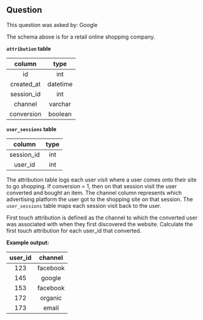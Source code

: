 ## Question
This question was asked by: Google

The schema above is for a retail online shopping company.

**`attribution` table**

|   column   |   type   |
|:----------:|:--------:|
|     id     |    int   |
| created_at | datetime |
| session_id |    int   |
|   channel  |  varchar |
| conversion |  boolean |

**`user_sessions` table**

|   column   | type |
|:----------:|:----:|
| session_id |  int |
|   user_id  |  int |

The attribution table logs each user visit where a user comes onto their site to go shopping. If conversion = 1, then on that session visit the user converted and bought an item. The channel column represents which advertising platform the user got to the shopping site on that session. The `user_sessions` table maps each session visit back to the user.

First touch attribution is defined as the channel to which the converted user was associated with when they first discovered the website. Calculate the first touch attribution for each user_id that converted.

**Example output:**

| user_id |  channel |
|:-------:|:--------:|
|   123   | facebook |
|   145   |  google  |
|   153   | facebook |
|   172   |  organic |
|   173   |   email  |


<!-- ## Solution
First touch attribution is tricky because we have to look at the full span of the user's visits ONLY if they converted as a customer.

Therefore we need to do two actions: subset all of the users that converted to customers and figure out their first session visit to attribute the actual channel.

```
-- grab all of the users that converted and create a CTE
WITH conv AS (
    SELECT user_id
    FROM attribution AS a
    INNER JOIN user_sessions AS us
        ON a.session_id = us.session_id
    WHERE conversion = 1
    GROUP BY 1 -- group by to get distinct user_ids
)
```

The CTE above subsets for distinct users that have converted. Given these converted user_ids, we now have to figure out on which session they actually first visited the site. Given that the session that the user first visited could be different from the one they converted, we need to identify the first session.

We can do this by using the `created_at` field to identify the first time the user visited the site. If we group by the `user_id`, we can aggregate the`created_at` date time and apply the **MIN()** function to find the user's first visit. Afterwards all we then have to do is join the minimum `created_at` date time and `user_id` back to the attribution table to find the session and channel for which the user first arrived on the site.

```
-- grab all of the users that converted. Create a CTE from it.
WITH conv AS (
    SELECT user_id
    FROM attribution AS a
    INNER JOIN user_sessions AS us
        ON a.session_id = us.session_id
    WHERE conversion = 1
    GROUP BY 1 -- group by to get distinct user_ids
)

-- get the first session by user_id and created_at time.
first_session AS (
    SELECT
        min(created_at) AS min_created_at
        , user_id
    FROM user_sessions AS us
    INNER JOIN conv
        ON us.user_id = conv.user_id
    INNER JOIN attribution AS a
        ON a.session_id = us.session_id
    GROUP BY user_id
)

-- join user_id and created_at time back to the original table.
SELECT user_id, channel
FROM attribution
JOIN user_sessions AS us
    ON attribution.session_id = us.session_id
-- now join the first session to get a single row for each user_id
JOIN first_session AS ft
-- double join
    ON ft.created_at = attribution.created_at
        AND ft.user_id = us.user_id
``` -->
